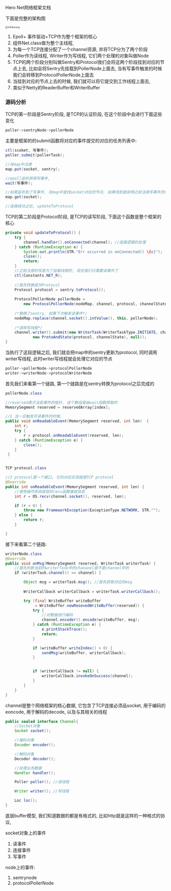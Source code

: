 Hero Net网络框架文档

下面是完整的架构图

<img src="https://i0.imgs.ovh/2024/03/17/e3Ubd.png" alt="e3Ubd.png" style="zoom: 50%;" />



1. Epoll+ 事件驱动+TCP作为整个框架的核心
2. 组件Net.class做为整个主线程,  
3. 为每一个TCP连接分配了一个channel资源, 并将TCP分为了两个阶段
4. Poller作为读线程, Wiriter作为写线程, 它们两个处理的对象叫做Node
5. TCP的两个阶段分别叫做Sentry和Protocol我们会将这两个阶段挂到对应的节点上去, 比如会将Sentry先挂载到PollerNode上面去, 当有写事件触发的时候我们会转移到ProtocolPollerNode上面去
6. 当挂到对应的节点上去的时候, 我们就可以将它提交到工作线程上面去, 
7. 类似于Netty的ReaderBuffer和WriterBuffer



### 源码分析

TCP的第一阶段是Sentry阶段, 是TCP的认证阶段, 在这个阶段中会进行下面这些变化

```java 
poller->sentryNode->pollerNode
```

主要是框架的的submit函数将对应的事件提交的对应的任务列表中:

```java 
ctl(scoket, 写事件);
poller.submit(pollerTask);

//在map中注册
map.put(socket, sentry);

//epoll监听获得写事件,
wait(写事件);

//如果监听到了写事件, 在map中查找socket对应的节点, 如果找到就说明之前注册写事件的socket连接成功
map.get(socket);

//连接成功之后, updateToProtocol
```

TCP的第二阶段是Protocol阶段, 是TCP的读写阶段, 下面这个函数是整个框架的核心

```java
private void updateToProtocol() {
    try {
        channel.handler().onConnected(channel); //连接逻辑的处理
    } catch (RuntimeException e) {
        System.out.println(STR."Err occurred in onConnected() \{e}");
        close();
        return;
    }
    //之前注册的写是为了挂载线程的, 现在我们只需要读事件了
    ctl(Constants.NET_R);
    
    //首先转换成为Protocol    
    Protocol protocol = sentry.toProtocol();
    
    ProtocolPollerNode pollerNode = 
        new ProtocolPollerNode(nodeMap, channel, protocol, channelState);
    
    /*替换了sentry, 如果下次触发读事件*/
    nodeMap.replace(channel.socket().intValue(), this, pollerNode);
    
    /*调用写线程*/
    channel.writer().submit(new WriterTask(WriterTaskType.INITIATE, channel,
            new ProtoAndState(protocol, channelState), null));
}
```

当执行了这段逻辑之后, 我们就会把map中的sentry更新为protocol, 同时调用writer写线程, 此时writer写线程就会处理它对应的节点

```java 
poller->pollerNode->protocolPollerNode
writer->writerNode->protocolWriterNode
```

首先我们来看第一个链路, 第一个链路是在sentry转换为protocol之后完成的

```java
pollerNode.class

//reversed表示当前事件的指针, 这个数组是由wait函数获取的
MemorySegment reserved = reservedArray[index];

//1 当一旦触发可读事件的时候, 
public void onReadableEvent(MemorySegment reserved, int len)  {
    int r;
    try {
        r = protocol.onReadableEvent(reserved, len);
    } catch (RuntimeException e) {
        close();
    }
 }


TCP protocol.class

//2 protocol是一个接口, 它的对应实现就是TCP protocol
@Override
public int onReadableEvent(MemorySegment reserved, int len) {
    //使用操作系统底层的recv函数接收信息
    int r = OS.recv(channel.socket(), reserved, len);

    if (r < 0) {
        throw new FrameworkException(ExceptionType.NETWORK, STR."");
    } else {
        return r;
    }

}
```

接下来看第二个链路:

```java 
writerNode.class
@Override
public void onMsg(MemorySegment reserved, WriterTask writerTask) {
    //首先判断当前的writerTask中的chananel是不是channel中的
    if (writerTask.channel() == channel) {

        Object msg = writerTask.msg(); //首先获取对应的msg
        
        WriterCallback writerCallback = writerTask.writerCallback();

        try (final WriteBuffer writeBuffer 
             = WriteBuffer.newResevedWriteBuffer(reserved)) {
            try {
                //对数据进行编码
                channel.encoder().encode(writeBuffer, msg);
            } catch (RuntimeException e) {
                e.printStackTrace();
                return;
            }

            if (writeBuffer.writeIndex() > 0) {
                sendMsg(writeBuffer, writerCallback);
            }


            if (writerCallback != null) {
                writerCallback.invokeOnSuccess(channel);
            }
        }
    }
}
```

channel是整个网络框架的核心数据, 它包含了TCP连接必须品socket, 用于编码的eoncode, 用于解码的decode, 以及与其相关的线程

```java
public sealed interface Channel{
    //Socket对象
    Socket socket();

    //编码对象
    Encoder encoder();

    //解码对象
    Decoder decoder();

    //处理业务数据
    Handler handler();

    Poller poller(); //读线程

    Writer writer(); //写线程

    Loc loc();
}

```

底层buffer模型, 我们知道数据的都是有格式的, 比如http就是这样的一种格式的协议, 



socket对象上的事件

1. 读事件
2. 连接事件
3. 写事件



node上的事件:

1. sentrynode
2. protocolPollerNode
